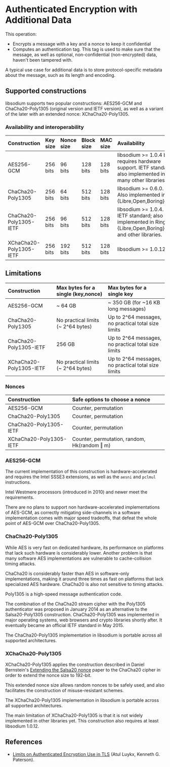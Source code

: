 # Authenticated Encryption with Additional Data

This operation:

* Encrypts a message with a key and a nonce to keep it confidential
* Computes an authentication tag. This tag is used to make sure that the message, as well as optional, non-confidential \(non-encrypted\) data, haven't been tampered with.

A typical use case for additional data is to store protocol-specific metadata about the message, such as its length and encoding.

## Supported constructions

libsodium supports two popular constructions: AES256-GCM and ChaCha20-Poly1305 \(original version and IETF version\), as well as a variant of the later with an extended nonce: XChaCha20-Poly1305.

### Availability and interoperability

| Construction | Key size | Nonce size | Block size | MAC size | Availability |
| :--- | :--- | :--- | :--- | :--- | :--- |
| AES256-GCM | 256 bits | 96 bits | 128 bits | 128 bits | libsodium &gt;= 1.0.4 but requires hardware support. IETF standard; also implemented in many other libraries. |
| ChaCha20-Poly1305 | 256 bits | 64 bits | 512 bits | 128 bits | libsodium &gt;= 0.6.0. Also implemented in {Libre,Open,Boring}SSL. |
| ChaCha20-Poly1305-IETF | 256 bits | 96 bits | 512 bits | 128 bits | libsodium &gt;= 1.0.4. IETF standard; also implemented in Ring, {Libre,Open,Boring}SSL and other libraries. |
| XChaCha20-Poly1305-IETF | 256 bits | 192 bits | 512 bits | 128 bits | libsodium &gt;= 1.0.12. |

## Limitations

| Construction | Max bytes for a single \(key,nonce\) | Max bytes for a single key |
| :--- | :--- | :--- |
| AES256-GCM | ~ 64 GB | ~ 350 GB (for ~16 KB long messages) |
| ChaCha20-Poly1305 | No practical limits \(~ 2^64 bytes\) | Up to 2^64 messages, no practical total size limits |
| ChaCha20-Poly1305-IETF | 256 GB | Up to 2^64 messages, no practical total size limits |
| XChaCha20-Poly1305-IETF | No practical limits \(~ 2^64 bytes\) | Up to 2^64 messages, no practical total size limits |

### Nonces

| Construction | Safe options to choose a nonce |
| :--- | :--- |
| AES256-GCM | Counter, permutation |
| ChaCha20-Poly1305 | Counter, permutation |
| ChaCha20-Poly1305-IETF | Counter, permutation |
| XChaCha20-Poly1305-IETF | Counter, permutation, random, Hk\(random ‖ m\) |

### AES256-GCM

The current implementation of this construction is hardware-accelerated and requires the Intel SSSE3 extensions, as well as the `aesni` and `pclmul` instructions.

Intel Westmere processors \(introduced in 2010\) and newer meet the requirements.

There are no plans to support non hardware-accelerated implementations of AES-GCM, as correctly mitigating side-channels in a software implementation comes with major speed tradeoffs, that defeat the whole point of AES-GCM over ChaCha20-Poly1305.

### ChaCha20-Poly1305

While AES is very fast on dedicated hardware, its performance on platforms that lack such hardware is considerably lower. Another problem is that many software AES implementations are vulnerable to cache-collision timing attacks.

ChaCha20 is considerably faster than AES in software-only implementations, making it around three times as fast on platforms that lack specialized AES hardware. ChaCha20 is also not sensitive to timing attacks.

Poly1305 is a high-speed message authentication code.

The combination of the ChaCha20 stream cipher with the Poly1305 authenticator was proposed in January 2014 as an alternative to the Salsa20-Poly1305 construction. ChaCha20-Poly1305 was implemented in major operating systems, web browsers and crypto libraries shortly after. It eventually became an official IETF standard in May 2015.

The ChaCha20-Poly1305 implementation in libsodium is portable across all supported architectures.

### XChaCha20-Poly1305

XChaCha20-Poly1305 applies the construction described in Daniel Bernstein's [Extending the Salsa20 nonce](https://cr.yp.to/snuffle/xsalsa-20081128.pdf) paper to the ChaCha20 cipher in order to extend the nonce size to 192-bit.

This extended nonce size allows random nonces to be safely used, and also facilitates the construction of misuse-resistant schemes.

The XChaCha20-Poly1305 implementation in libsodium is portable across all supported architectures.

The main limitation of XChaCha20-Poly1305 is that it is not widely implemented in other libraries yet. This construction also requires at least libsodium 1.0.12.

## References

* [Limits on Authenticated Encryption Use in TLS](http://www.isg.rhul.ac.uk/~kp/TLS-AEbounds.pdf) \(Atul Luykx, Kenneth G. Paterson\).



